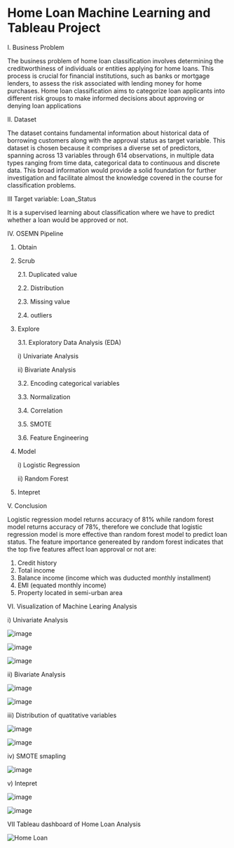 # Home Loan Machine Learning and Tableau Project
I. Business Problem

The business problem of home loan classification involves determining the creditworthiness of individuals or entities applying for home loans. This process is crucial for financial institutions, such as banks or mortgage lenders, to assess the risk associated with lending money for home purchases. Home loan classification aims to categorize loan applicants into different risk groups to make informed decisions about approving or denying loan applications

II. Dataset

The dataset contains fundamental information about historical data of borrowing customers along with the approval status as target variable. This dataset is chosen because it comprises a diverse set of predictors, spanning across 13 variables through 614 observations, in multiple data types ranging from time data, categorical data to continuous and discrete data. This broad information would provide a solid foundation for further investigation and facilitate almost the knowledge covered in the course for classification problems.

III Target variable: Loan_Status

It is a supervised learning about classification where we have to predict whether a loan would be approved or not.

IV. OSEMN Pipeline

1. Obtain

2. Scrub

    2.1. Duplicated value

    2.2. Distribution

    2.3. Missing value

    2.4. outliers

3. Explore

    3.1. Exploratory Data Analysis (EDA)

      i) Univariate Analysis

      ii) Bivariate Analysis

    3.2. Encoding categorical variables

    3.3. Normalization

    3.4. Correlation

    3.5. SMOTE

    3.6. Feature Engineering

4. Model

    i) Logistic Regression

    ii) Random Forest

5. Intepret

V. Conclusion

Logistic regression model returns accuracy of 81% while random forest model returns accuracy of 78%, therefore we conclude that logistic regression model is more effective than random forest model to predict loan status. The feature importance genereated by random forest indicates that the top five features affect loan approval or not are:

1. Credit history
2. Total income
3. Balance income (income which was duducted monthly installment)
4. EMI (equated monthly income)
5. Property located in semi-urban area

VI. Visualization of Machine Learing Analysis

i) Univariate Analysis

![image](https://github.com/HazelDing/homeloan/assets/149340952/35295da3-bdd9-45ce-8230-aafcc536058f)

![image](https://github.com/HazelDing/homeloan/assets/149340952/9ed013cc-859c-44a0-aced-b3dcff8047ae)

![image](https://github.com/HazelDing/homeloan/assets/149340952/696fc813-f90b-441e-8a93-2b89f384a494)

ii) Bivariate Analysis

![image](https://github.com/HazelDing/homeloan/assets/149340952/c6b83639-75b2-4051-9218-f70cd5a430c8)

![image](https://github.com/HazelDing/homeloan/assets/149340952/f90a1ae1-eeb5-43c1-89cd-3145654813e9)

iii) Distribution of quatitative variables

![image](https://github.com/HazelDing/homeloan/assets/149340952/91b68299-fb99-4346-9d51-f7561cbb7f04)

![image](https://github.com/HazelDing/homeloan/assets/149340952/05717290-b25e-4418-a5ce-49c5c5a547d6)

iv) SMOTE smapling

![image](https://github.com/HazelDing/homeloan/assets/149340952/12cea666-a8f8-46e8-b05c-138caa98dde0)

v) Intepret

![image](https://github.com/HazelDing/homeloan/assets/149340952/8cea3c80-d7b8-4097-a0a1-7c271032c082)

![image](https://github.com/HazelDing/homeloan/assets/149340952/410008fe-4810-4158-86af-a262141bc2af)

VII Tableau dashboard of Home Loan Analysis

![Home Loan](https://github.com/HazelDing/homeloan/assets/149340952/377b9777-da25-45d1-a7cb-9201c478d2d7)









